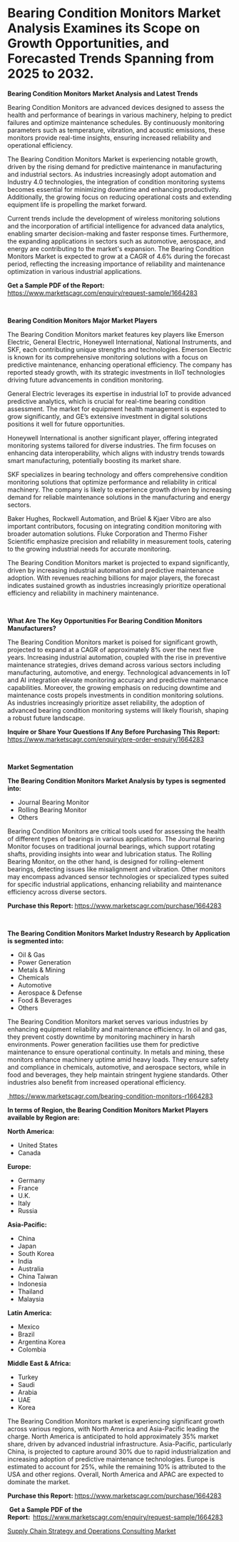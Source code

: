 <p><h1>Bearing Condition Monitors Market Analysis Examines its Scope on Growth Opportunities, and Forecasted Trends Spanning from 2025 to 2032.</h1></p><p><strong>Bearing Condition Monitors Market Analysis and Latest Trends</strong></p>
<p><p>Bearing Condition Monitors are advanced devices designed to assess the health and performance of bearings in various machinery, helping to predict failures and optimize maintenance schedules. By continuously monitoring parameters such as temperature, vibration, and acoustic emissions, these monitors provide real-time insights, ensuring increased reliability and operational efficiency.</p><p>The Bearing Condition Monitors Market is experiencing notable growth, driven by the rising demand for predictive maintenance in manufacturing and industrial sectors. As industries increasingly adopt automation and Industry 4.0 technologies, the integration of condition monitoring systems becomes essential for minimizing downtime and enhancing productivity. Additionally, the growing focus on reducing operational costs and extending equipment life is propelling the market forward.</p><p>Current trends include the development of wireless monitoring solutions and the incorporation of artificial intelligence for advanced data analytics, enabling smarter decision-making and faster response times. Furthermore, the expanding applications in sectors such as automotive, aerospace, and energy are contributing to the market's expansion. The Bearing Condition Monitors Market is expected to grow at a CAGR of 4.6% during the forecast period, reflecting the increasing importance of reliability and maintenance optimization in various industrial applications.</p></p>
<p><strong>Get a Sample PDF of the Report:&nbsp;</strong> <a href="https://www.marketscagr.com/enquiry/request-sample/1664283?utm_campaign=3580&utm_medium=2&utm_source=Github&utm_content=ia&utm_term=23032025&utm_id=bearing-condition-monitors">https://www.marketscagr.com/enquiry/request-sample/1664283</a></p>
<p>&nbsp;</p>
<p><strong>Bearing Condition Monitors Major Market Players</strong></p>
<p><p>The Bearing Condition Monitors market features key players like Emerson Electric, General Electric, Honeywell International, National Instruments, and SKF, each contributing unique strengths and technologies. Emerson Electric is known for its comprehensive monitoring solutions with a focus on predictive maintenance, enhancing operational efficiency. The company has reported steady growth, with its strategic investments in IIoT technologies driving future advancements in condition monitoring.</p><p>General Electric leverages its expertise in industrial IoT to provide advanced predictive analytics, which is crucial for real-time bearing condition assessment. The market for equipment health management is expected to grow significantly, and GE’s extensive investment in digital solutions positions it well for future opportunities.</p><p>Honeywell International is another significant player, offering integrated monitoring systems tailored for diverse industries. The firm focuses on enhancing data interoperability, which aligns with industry trends towards smart manufacturing, potentially boosting its market share.</p><p>SKF specializes in bearing technology and offers comprehensive condition monitoring solutions that optimize performance and reliability in critical machinery. The company is likely to experience growth driven by increasing demand for reliable maintenance solutions in the manufacturing and energy sectors.</p><p>Baker Hughes, Rockwell Automation, and Brüel & Kjaer Vibro are also important contributors, focusing on integrating condition monitoring with broader automation solutions. Fluke Corporation and Thermo Fisher Scientific emphasize precision and reliability in measurement tools, catering to the growing industrial needs for accurate monitoring.</p><p>The Bearing Condition Monitors market is projected to expand significantly, driven by increasing industrial automation and predictive maintenance adoption. With revenues reaching billions for major players, the forecast indicates sustained growth as industries increasingly prioritize operational efficiency and reliability in machinery maintenance.</p></p>
<p>&nbsp;</p>
<p><strong>What Are The Key Opportunities For Bearing Condition Monitors Manufacturers?</strong></p>
<p><p>The Bearing Condition Monitors market is poised for significant growth, projected to expand at a CAGR of approximately 8% over the next five years. Increasing industrial automation, coupled with the rise in preventive maintenance strategies, drives demand across various sectors including manufacturing, automotive, and energy. Technological advancements in IoT and AI integration elevate monitoring accuracy and predictive maintenance capabilities. Moreover, the growing emphasis on reducing downtime and maintenance costs propels investments in condition monitoring solutions. As industries increasingly prioritize asset reliability, the adoption of advanced bearing condition monitoring systems will likely flourish, shaping a robust future landscape.</p></p>
<p><strong>Inquire or Share Your Questions If Any Before Purchasing This Report:</strong> <a href="https://www.marketscagr.com/enquiry/pre-order-enquiry/1664283?utm_campaign=3580&utm_medium=2&utm_source=Github&utm_content=ia&utm_term=23032025&utm_id=bearing-condition-monitors">https://www.marketscagr.com/enquiry/pre-order-enquiry/1664283</a></p>
<p>&nbsp;</p>
<p><strong>Market Segmentation</strong></p>
<p><strong>The Bearing Condition Monitors Market Analysis by types is segmented into:</strong></p>
<p><ul><li>Journal Bearing Monitor</li><li>Rolling Bearing Monitor</li><li>Others</li></ul></p>
<p><p>Bearing Condition Monitors are critical tools used for assessing the health of different types of bearings in various applications. The Journal Bearing Monitor focuses on traditional journal bearings, which support rotating shafts, providing insights into wear and lubrication status. The Rolling Bearing Monitor, on the other hand, is designed for rolling-element bearings, detecting issues like misalignment and vibration. Other monitors may encompass advanced sensor technologies or specialized types suited for specific industrial applications, enhancing reliability and maintenance efficiency across diverse sectors.</p></p>
<p><strong>Purchase this Report:&nbsp;</strong><a href="https://www.marketscagr.com/purchase/1664283?utm_campaign=3580&utm_medium=2&utm_source=Github&utm_content=ia&utm_term=23032025&utm_id=bearing-condition-monitors">https://www.marketscagr.com/purchase/1664283</a></p>
<p>&nbsp;</p>
<p><strong>The Bearing Condition Monitors Market Industry Research by Application is segmented into:</strong></p>
<p><ul><li>Oil & Gas</li><li>Power Generation</li><li>Metals & Mining</li><li>Chemicals</li><li>Automotive</li><li>Aerospace & Defense</li><li>Food & Beverages</li><li>Others</li></ul></p>
<p><p>The Bearing Condition Monitors market serves various industries by enhancing equipment reliability and maintenance efficiency. In oil and gas, they prevent costly downtime by monitoring machinery in harsh environments. Power generation facilities use them for predictive maintenance to ensure operational continuity. In metals and mining, these monitors enhance machinery uptime amid heavy loads. They ensure safety and compliance in chemicals, automotive, and aerospace sectors, while in food and beverages, they help maintain stringent hygiene standards. Other industries also benefit from increased operational efficiency.</p></p>
<p><a href="https://www.marketscagr.com/bearing-condition-monitors-r1664283?utm_campaign=3580&utm_medium=2&utm_source=Github&utm_content=ia&utm_term=23032025&utm_id=bearing-condition-monitors">&nbsp;https://www.marketscagr.com/bearing-condition-monitors-r1664283</a></p>
<p><strong>In terms of Region, the Bearing Condition Monitors Market Players available by Region are:</strong></p>
<p>
    <p> <strong> North America: </strong>
        <ul>
            <li>United States</li>
            <li>Canada</li>
        </ul>
        </p> 
    <p> <strong> Europe: </strong>
        <ul>
            <li>Germany</li>
            <li>France</li>
            <li>U.K.</li>
            <li>Italy</li>
            <li>Russia</li>
        </ul>
        </p> 
    <p> <strong> Asia-Pacific: </strong>
        <ul>
            <li>China</li>
            <li>Japan</li>
            <li>South Korea</li>
            <li>India</li>
            <li>Australia</li>
            <li>China Taiwan</li>
            <li>Indonesia</li>
            <li>Thailand</li>
            <li>Malaysia</li>
        </ul>
        </p> 
    <p> <strong> Latin America: </strong>
        <ul>
            <li>Mexico</li>
            <li>Brazil</li>
            <li>Argentina Korea</li>
            <li>Colombia</li>
        </ul>
        </p> 
    <p> <strong> Middle East & Africa: </strong>
        <ul>
            <li>Turkey</li>
            <li>Saudi</li>
            <li>Arabia</li>
            <li>UAE</li>
            <li>Korea</li>
        </ul>
    </p>
    </p>
<p><p>The Bearing Condition Monitors market is experiencing significant growth across various regions, with North America and Asia-Pacific leading the charge. North America is anticipated to hold approximately 35% market share, driven by advanced industrial infrastructure. Asia-Pacific, particularly China, is projected to capture around 30% due to rapid industrialization and increasing adoption of predictive maintenance technologies. Europe is estimated to account for 25%, while the remaining 10% is attributed to the USA and other regions. Overall, North America and APAC are expected to dominate the market.</p></p>
<p><strong>Purchase this Report: </strong><a href="https://www.marketscagr.com/purchase/1664283?utm_campaign=3580&utm_medium=2&utm_source=Github&utm_content=ia&utm_term=23032025&utm_id=bearing-condition-monitors">https://www.marketscagr.com/purchase/1664283</a></p>
<p>&nbsp;<strong>Get a Sample PDF of the Report:&nbsp;&nbsp;</strong><a href="https://www.marketscagr.com/enquiry/request-sample/1664283?utm_campaign=3580&utm_medium=2&utm_source=Github&utm_content=ia&utm_term=23032025&utm_id=bearing-condition-monitors">https://www.marketscagr.com/enquiry/request-sample/1664283</a></p>
<p><strong></strong></p>
<p><p><a href="https://github.com/nontoengolo/Market-Research-Report-List-1/blob/main/supply-chain-strategy-and-operations-consulting-market.md?utm_campaign=3580&utm_medium=2&utm_source=Github&utm_content=ia&utm_term=23032025&utm_id=bearing-condition-monitors">Supply Chain Strategy and Operations Consulting Market</a></p></p>
